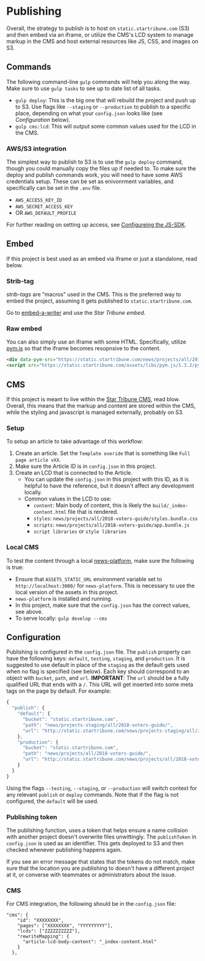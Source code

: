 # Publishing

Overall, the strategy to publish is to host on `static.startribune.com` (S3) and then embed via an iframe, or utilize the CMS's LCD system to manage markup in the CMS and host external resources like JS, CSS, and images on S3.

## Commands

The following command-line `gulp` commands will help you along the way. Make sure to use `gulp tasks` to see up to date list of all tasks.

* `gulp deploy`: This is the big one that will rebuild the project and push up to S3. Use flags like `--staging` or `--production` to publish to a specific place, depending on what your `config.json` looks like (see _Configuration_ below).
* `gulp cms:lcd`: This will output some common values used for the LCD in the CMS.

### AWS/S3 integration

The simplest way to publish to S3 is to use the `gulp deploy` command, though you could manually copy the files up if needed to. To make sure the deploy and publish commands work, you will need to have some AWS credentials setup. These can be set as enivonrment variables, and specifically can be set in the `.env` file.

* `AWS_ACCESS_KEY_ID`
* `AWS_SECRET_ACCESS_KEY`
* OR `AWS_DEFAULT_PROFILE`

For further reading on setting up access, see [Configureing the JS-SDK](http://docs.aws.amazon.com/sdk-for-javascript/v2/developer-guide/configuring-the-jssdk.html).

## Embed

If this project is best used as an embed via iframe or just a standalone, read below.

### Strib-tag

_strib-tags_ are "macros" used in the CMS. This is the preferred way to embed the project, assuming it gets published to `static.startribune.com`.

Go to [embed-a-writer](http://static.startribune.com/news/tools/embed-it/) and use the _Star Tribune embed_.

### Raw embed

You can also simply use an iframe with some HTML. Specifically, utilize [pym.js](http://blog.apps.npr.org/pym.js/) so that the iframe becomes resopnsive to the content.

```html
<div data-pym-src="https://static.startribune.com/news/projects/all/2018-voters-guide">Loading...</div>
<script src="https://static.startribune.com/assets/libs/pym.js/1.3.2/pym.v1.min.js" type="text/javascript"></script>
```

## CMS

If this project is meant to live within the [Star Tribune CMS](https://cms.clickability.com/cms), read blow. Overall, this means that the markup and content are stored within the CMS, while the styling and javascript is managed externally, probably on S3.

### Setup

To setup an article to take advantage of this workflow:

1.  Create an article. Set the `Template overide` that is something like `Full page article vXX`.
1.  Make sure the Article ID is in `config.json` in this project.
1.  Create an LCD that is connected to the Article.
    * You can update the `config.json` in this project with this ID, as it is helpful to have the reference, but it doesn't affect any development locally.
    * Common values in the LCD to use:
      * `content`: Main body of content, this is likely the `build/_index-content.html` file that is rendered.
      * `styles`: `news/projects/all/2018-voters-guide/styles.bundle.css`
      * `scripts`: `news/projects/all/2018-voters-guide/app.bundle.js`
      * `script libraries` or `style libraries`

### Local CMS

To test the content through a local [news-platform](https://github.com/MinneapolisStarTribune/news-platform/), make sure the following is true:

* Ensure that `ASSETS_STATIC_URL` environment variable set to `http://localhost:3000/` for `news-platform`. This is necessary to use the local version of the assets in this project.
* `news-platform` is installed and running.
* In this project, make sure that the `config.json` has the correct values, see above.
* To serve locally: `gulp develop --cms`

## Configuration

Publishing is configured in the `config.json` file. The `publish` property can have the following keys: `default`, `testing`, `staging`, and `production`. It is suggested to use default in place of the `staging` as the default gets used when no flag is specified (see below). Each key should correspond to an object with `bucket`, `path`, and `url`. **IMPORTANT**: The `url` should be a fully qualified URL that ends with a `/`. This URL will get inserted into some meta tags on the page by default. For example:

```js
{
  "publish": {
    "default": {
      "bucket": "static.startribune.com",
      "path": "news/projects-staging/all/2018-voters-guide/",
      "url": "http://static.startribune.com/news/projects-staging/all/2018-voters-guide/"
    },
    "production": {
      "bucket": "static.startribune.com",
      "path": "news/projects/all/2018-voters-guide/",
      "url": "http://static.startribune.com/news/projects/all/2018-voters-guide/"
    }
  }
}
```

Using the flags `--testing`, `--staging`, or `--production` will switch context for any relevant `publish` or `deploy` commands. Note that if the flag is not configured, the `default` will be used.

### Publishing token

The publishing function, uses a token that helps ensure a name collision with another project doesn't overwrite files unwittingly. The `publishToken` in `config.json` is used as an identifier. This gets deployed to S3 and then checked whenever publishing happens again.

If you see an error message that states that the tokens do not match, make sure that the location you are publishing to doesn't have a different project at it, or converse with teammates or administrators about the issue.

### CMS

For CMS integration, the following should be in the `config.json` file:

```
"cms": {
    "id": "XXXXXXXX",
    "pages": ["XXXXXXXX", "YYYYYYYYY"],
    "lcds": ["ZZZZZZZZZZ"],
    "rewriteMapping": {
      "article-lcd-body-content": "_index-content.html"
    }
  },
```
